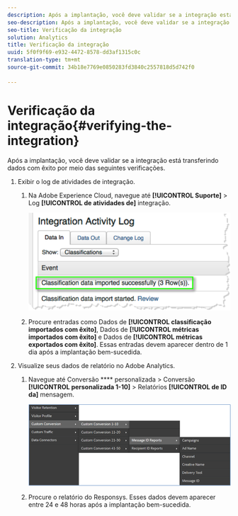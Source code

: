 ```yaml
---
description: Após a implantação, você deve validar se a integração está transferindo dados com êxito por meio das seguintes verificações.
seo-description: Após a implantação, você deve validar se a integração está transferindo dados com êxito por meio das seguintes verificações.
seo-title: Verificação da integração
solution: Analytics
title: Verificação da integração
uuid: 5f0f9f69-e932-4472-8578-dd3af1315c0c
translation-type: tm+mt
source-git-commit: 34b18e7769e0850283fd3840c2557818d5d742f0

---
```



# Verificação da integração{#verifying-the-integration}

Após a implantação, você deve validar se a integração está transferindo dados com êxito por meio das seguintes verificações.

1. Exibir o log de atividades de integração.

   1. Na Adobe Experience Cloud, navegue até **[!UICONTROL Suporte]** &gt; Log **[!UICONTROL de atividades de]** integração.

      ![](assets/integration_activity_log.png)

   1. Procure entradas como Dados de **[!UICONTROL classificação importados com êxito]**, Dados de **[!UICONTROL métricas importados com êxito]** e Dados de **[!UICONTROL métricas exportados com êxito]**. Essas entradas devem aparecer dentro de 1 dia após a implantação bem-sucedida.
1. Visualize seus dados de relatório no Adobe Analytics.

   1. Navegue até Conversão **** personalizada &gt; Conversão **[!UICONTROL personalizada 1-10]** &gt; Relatórios **[!UICONTROL de ID da]** mensagem.

      ![](assets/reporting.png)

   1. Procure o relatório do Responsys. Esses dados devem aparecer entre 24 e 48 horas após a implantação bem-sucedida.
